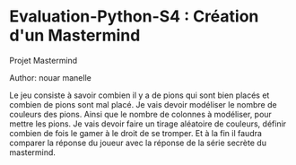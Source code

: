 # Evaluation-Python-S4 : Création d'un Mastermind
Projet Mastermind

Author: nouar manelle 

Le jeu consiste à savoir combien il y a de pions qui sont bien placés et combien de pions sont mal placé. Je vais devoir modéliser le nombre de couleurs des pions. Ainsi que le nombre de colonnes à modéliser, pour mettre les pions. Je vais devoir faire un tirage aléatoire de couleurs, définir combien de fois le gamer à le droit de se tromper. Et à la fin il faudra comparer la réponse du joueur avec la réponse de la série secrète du mastermind.

 
